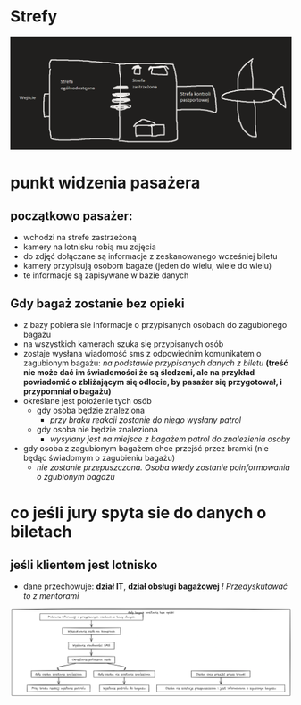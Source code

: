# Strefy
![strefy](pictures/strefy.png)
# punkt widzenia pasażera

## początkowo pasażer:

- wchodzi na strefe zastrzeżoną
- kamery na lotnisku robią mu zdjęcia 
- do zdjęć dołączane są informacje z zeskanowanego wcześniej biletu
- kamery przypisują osobom bagaże (jeden do wielu, wiele do wielu)
- te informacje są zapisywane w bazie danych

## Gdy bagaż zostanie bez opieki

- z bazy pobiera sie informacje o przypisanych osobach do zagubionego bagażu
- na wszystkich kamerach szuka się przypisanych osób
- zostaje wysłana wiadomość sms z odpowiednim komunikatem o zagubionym bagażu: *na podstawie przypisanych danych z biletu* **(treść nie może dać im świadomości że są śledzeni, ale na przykład powiadomić o zbliżającym się odlocie, by pasażer się przygotował, i przypomniał o bagażu)**
- określane jest położenie tych osób
  - gdy osoba będzie znaleziona
    - *przy braku reakcji zostanie do niego wysłany patrol*
  - gdy osoba nie będzie znaleziona
    - *wysyłany jest na miejsce z bagażem patrol do znalezienia osoby*
- gdy osoba z zagubionym bagażem chce przejść przez bramki (nie będąc świadomym o zagubieniu bagażu) 
  - *nie zostanie przepuszczona. Osoba wtedy zostanie poinformowania o zgubionym bagażu*

# co jeśli jury spyta sie do danych o biletach

## jeśli klientem jest lotnisko

- dane przechowuje: **dział IT**, **dział obsługi bagażowej**
  *! Przedyskutować to z mentorami*


![strefy](pictures/excalidraw.png)
